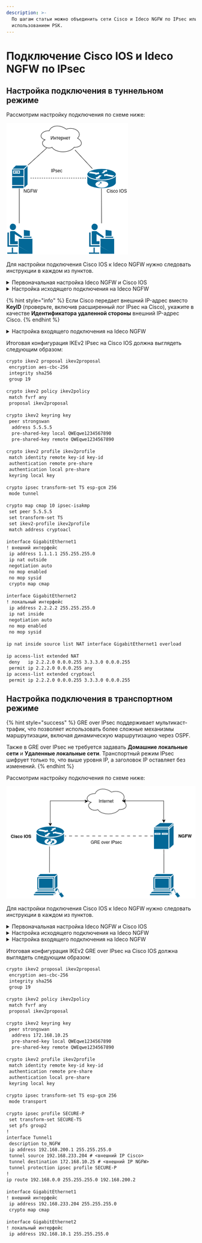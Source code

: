 ```yaml
---
description: >-
  По шагам статьи можно объединить сети Cisco и Ideco NGFW по IPsec или GRE over IPsec с
  использованием PSK.
---
```


# Подключение Cisco IOS и Ideco NGFW по IPsec

## Настройка подключения в туннельном режиме

Рассмотрим настройку подключения по схеме ниже:

![](/.gitbook/assets/connect-utm-to-cisco-via-ipsec1.png)

Для настройки подключения Cisco IOS к Ideco NGFW нужно следовать инструкции в каждом из пунктов.

<details>

<summary>Первоначальная настройка Ideco NGFW и Cisco IOS</summary>

### Настройка Ideco NGFW

Настройте на Ideco NGFW локальный и внешний интерфейсы. Подробная информация находится в статье [Первоначальная настройка](/installation/initial-setup.md).

### Настройка Cisco IOS EX

Настройку Cisco можно осуществить через консоль устройства или, воспользовавшись нашими конфигурационными скриптами, сгенерированными по адресу [https://cisco.ideco.ru/](https://cisco.ideco.ru).

#### Настройка Cisco через консоль

1\. Настройка локального интерфейса:

```
enable
conf t
interface GigabitEthernet2
ip address <локальный IP Cisco> <маска подсети>
no shutdown
ip nat inside
exit
```

2\. Настройка внешнего интерфейса:

```
interface GigabitEthernet1
ip address <внешний IP Cisco> <маска подсети>
no shutdown
ip nat outside
exit
```

3\. Проверьте наличие связи между внешними интерфейсами Ideco NGFW и Cisco. Для этого в консоли Cisco используйте команду `ping <внешний IP NGFW>`. Результат вывода команды - наличие ICMP-ответов.

4\. Создание access-list с адресацией локальной сети (подробную информацию можно прочитать в [статье](https://www.cisco.com/c/ru_ru/support/docs/security/ios-firewall/23602-confaccesslists.html)):

```
ip access-list extended NAT
permit ip <локальная подсеть Cisco> <обратная маска подсети> any
exit
```

5\. Настройка NAT (подробную информацию можно прочитать в [статье](https://www.cisco.com/c/ru_ru/support/docs/ip/network-address-translation-nat/13772-12.html)):

```
ip nat inside source list NAT interface GigabitEthernet1 overload
exit
```

6\. Сохранение настроек конфигурации:

```
write memory
```

7\. **После сохранения настроек проверьте, что из локальной сети Cisco присутствует доступ в сеть интернет.**\
   Для этого перейдите на какой-нибудь сайт (например: [https://www.cisco.com/](https://www.cisco.com)) с устройства в локальной сети Cisco.

### Настройка IKEv2+IPsec на Cisco

1\. Создание proposal (подробную информацию можно прочитать в [статье](https://www.cisco.com/c/en/us/td/docs/ios-xml/ios/sec_conn_ike2vpn/configuration/xe-16-8/sec-flex-vpn-xe-16-8-book/sec-cfg-ikev2-flex.html#GUID-6F6D8166-508A-4669-9DDC-4FE7AE9B9939__GUID-A5DB59F5-70A0-421E-86AE-AE983B283E6F)):

```
conf t
crypto ikev2 proposal ikev2proposal
encryption aes-cbc-256
integrity sha256
group 19
exit
```

2\. Создание policy (подробную информацию можно прочитать в [статье](https://www.cisco.com/c/en/us/td/docs/ios-xml/ios/sec_conn_ike2vpn/configuration/xe-16-8/sec-flex-vpn-xe-16-8-book/sec-cfg-ikev2-flex.html#GUID-B5C198FE-97D9-4F74-88C6-6B5802195772__GUID-613A19C3-C5D6-456A-8D8A-4693F3553ED3)):

```
crypto ikev2 policy ikev2policy
match fvrf any
proposal ikev2proposal
exit
```

3\. Создание peer (key\_id - идентификатор удаленной стороны, т. е. Ideco NGFW). Подробную информацию можно прочитать в [статье](https://www.cisco.com/c/en/us/td/docs/ios-xml/ios/sec_conn_ike2vpn/configuration/xe-16-8/sec-flex-vpn-xe-16-8-book/sec-cfg-ikev2-flex.html#GUID-D6AC9B42-1F22-4F60-A06A-A72575181659__GUID-A1CB9A0A-6098-475C-99BE-5D41009CD9A9):

```
crypto ikev2 keyring key
peer strongswan
address <внешний IP NGFW>
identity key-id <key_id>
pre-shared-key local <psk>
pre-shared-key remote <psk>
exit
exit
```

4\. Создание IKEv2 profile (подробную информацию можно прочитать в [статье](https://www.cisco.com/c/en/us/td/docs/ios-xml/ios/sec\_conn\_ike2vpn/configuration/xe-16-8/sec-flex-vpn-xe-16-8-book/sec-cfg-ikev2-flex.html#task\_20288C58E8B1416897A763FABA8B0885\_\_GUID-B31A2B1F-E07A-4DA9-8CEA-45D92E283D14)):

```
crypto ikev2 profile ikev2profile
match identity remote address <внешний IP NGFW> 255.255.255.255
authentication remote pre-share
authentication local pre-share
keyring local key
exit
```

5\. Настройка шифрования в esp:

```
crypto ipsec transform-set TS esp-gcm 256
mode tunnel
exit
```

6\. Создание ipsec-isakmp:

```
crypto map cmap 10 ipsec-isakmp
set peer <внешний IP NGFW>
set transform-set TS
set ikev2-profile ikev2profile
match address cryptoacl
exit
```

7\. Настройка crypto map на внешнем интерфейсе:

```
interface GigabitEthernet1
crypto map cmap
exit
```

8\. Создание access-list для трафика между локальными сетями Cisco и NGFW:

```
ip access-list extended cryptoacl
permit ip <локальная подсеть Cisco> <обратная маска подсети> <локальная подсеть NGFW> <обратная маска подсети>
exit
```

9\. Добавление в access-list NAT исключения трафика между локальными сетями Cisco и NGFW (правило `deny` должно оказаться выше чем `permit`):

```
ip access-list extended NAT
no permit ip <локальная подсеть Cisco> <обратная маска подсети> any
deny ip <локальная подсеть Cisco> <обратная маска подсети> <локальная подсеть NGFW> <обратная маска подсети>
permit ip <локальная подсеть Cisco> <обратная маска подсети> any
exit

end
```

10\. Сохранение настроек конфигурации:

```
write memory
```

</details>

<details>

<summary>Настройка исходящего подключения на Ideco NGFW</summary>

Для настройки исходящего IPsec-подключения на Ideco NGFW выполните действия:

1\. В веб-интерфейсе Ideco NGFW откройте вкладку **Сервисы -> IPsec -> Исходящие подключения**.

2\. Добавьте новое подключение:

   * **Название** - любое;
   * **Зона** - укажите зону для добавления IPSec подключения;
   * **Режим работы** - выберите **Туннельный**;
   * **Адрес удаленного устройства** - введите IP-адрес Cisco;
   * **IP-адрес интерфейса туннеля** - укажите IP-адрес интерфейса туннеля. Поле необязательное, заполняется при настройке BGP-соседства для динамической маршрутизации и для получения статистики обмена пакетами;
   * **Удаленный IP-адрес туннеля** - укажите IP-адрес интерфейса туннеля Cisco. Поле необязательное. Для получения статистики о потере пакетов, средней задержке и джиттере заполните поля **IP-адрес интрефейса туннеля** и **Удаленный IP-адрес туннеля**. Они должны находиться в одной подсети.
   * **Домашние локальные сети** - укажите локальную сеть Ideco NGFW;
   * **Удаленные локальные сети** - укажите локальную сеть Cisco;
   * **Тип аутентификации** - PSK;
   * **PSK** - будет сгенерирован случайный PSK-ключ. Он потребуется, чтобы настроить подключение в Cisco;
   * **Идентификатор NGFW** - введенный вами ключ будет использоваться для идентификации исходящего подключения. Введите также этот идентификатор в Cisco.

3\. Проверьте, что подключение установилось (в столбце **Статусы** зеленым цветом будет подсвечена надпись **Установлено**).

4\. Проверьте наличие трафика между локальными сетями (TCP и web).

</details>

{% hint style="info" %}
Если Cisco передает внешний IP-адрес вместо **KeyID** (проверьте, включив расширенный лог IPsec на Cisco), укажите в качестве **Идентификатора удаленной стороны** внешний IP-адрес Cisco.
{% endhint %}

<details>

<summary>Настройка входящего подключения на Ideco NGFW</summary>

Для настройки входящего IPsec-подключения на Ideco NGFW выполните действия:

1\. В веб-интерфейсе Ideco NGFW откройте вкладку **Сервисы -> IPsec -> Устройства (входящие подключения)**.

2\. Добавьте новое подключение:

   * **Название** - любое;
   * **Зона** - укажите зону для добавления IPSec-подключения;
   * **Режим работы** - выберите **Туннельный**;
   * **IP-адрес интерфейса туннеля** - укажите IP-адрес интерфейса туннеля. Поле необязательное, заполняется при настройке BGP-соседства для динамической маршрутизации и для получения статистики обмена пакетами;
   * **Удаленный IP-адрес туннеля** - укажите IP-адрес интерфейса туннеля Cisco. Поле необязательное. Для получения статистики о потере пакетов, средней задержке и джиттере заполните поля **IP-адрес интрефейса туннеля** и **Удаленный IP-адрес туннеля**. Они должны находиться в одной подсети. заполняется для получения статистики обмена пакетами; 
   * **Домашние локальные сети** - укажите локальную сеть Ideco NGFW;
   * **Удаленные локальные сети** - укажите локальную сеть Cisco;
   * **Тип аутентификации** - PSK;
   * **PSK** - укажите PSK-ключ;
   * **Идентификатор удаленной стороны** - вставьте идентификатор Cisco (параметр Key ID).

3\. Сохраните созданное подключение, затем нажмите на кнопку **Включить**.

4\. Проверьте, что подключение установлено (в столбце **Статусы** зеленым цветом будет подсвечена надпись **Установлено**).

5\. Проверьте наличие трафика между локальными сетями (TCP и web).

</details>

Итоговая конфигурация IKEv2 IPsec на Cisco IOS должна выглядеть следующим образом:

```
crypto ikev2 proposal ikev2proposal
 encryption aes-cbc-256
 integrity sha256
 group 19

crypto ikev2 policy ikev2policy
 match fvrf any
 proposal ikev2proposal

crypto ikev2 keyring key
 peer strongswan
  address 5.5.5.5
  pre-shared-key local QWEqwe1234567890
  pre-shared-key remote QWEqwe1234567890

crypto ikev2 profile ikev2profile
 match identity remote key-id key-id
 authentication remote pre-share
 authentication local pre-share
 keyring local key

crypto ipsec transform-set TS esp-gcm 256
 mode tunnel

crypto map cmap 10 ipsec-isakmp
 set peer 5.5.5.5
 set transform-set TS
 set ikev2-profile ikev2profile
 match address cryptoacl

interface GigabitEthernet1
! внешний интерфейс
 ip address 1.1.1.1 255.255.255.0
 ip nat outside
 negotiation auto
 no mop enabled
 no mop sysid
 crypto map cmap

interface GigabitEthernet2
! локальный интерфейс
 ip address 2.2.2.2 255.255.255.0
 ip nat inside
 negotiation auto
 no mop enabled
 no mop sysid

ip nat inside source list NAT interface GigabitEthernet1 overload

ip access-list extended NAT
 deny   ip 2.2.2.0 0.0.0.255 3.3.3.0 0.0.0.255
 permit ip 2.2.2.0 0.0.0.255 any
ip access-list extended cryptoacl
 permit ip 2.2.2.0 0.0.0.255 3.3.3.0 0.0.0.255
```

## Настройка подключения в транспортном режиме

{% hint style="success" %}
GRE over IPsec поддерживает мультикаст-трафик, что позволяет использовать более сложные механизмы маршрутизации, включая динамическую маршрутизацию через OSPF.

Также в GRE over IPsec не требуется задавать **Домашние локальные сети** и **Удаленные локальные сети**. Транспортный режим IPsec шифрует только то, что выше уровня IP, а заголовок IP оставляет без изменений.
{% endhint %}

Рассмотрим настройку подключения по схеме ниже:

![](/.gitbook/assets/connect-utm-to-cisco-via-ipsec.png)

Для настройки подключения Cisco IOS к Ideco NGFW нужно следовать инструкции в каждом из пунктов.

<details>

<summary>Первоначальная настройка Ideco NGFW и Cisco IOS</summary>

### Настройка Ideco NGFW

Настройте на Ideco NGFW локальный и внешний интерфейсы. Подробная информация находится в статье [Первоначальная настройка](/installation/initial-setup.md).

### Настройка Cisco IOS через консоль

1\. Настройка локального интерфейса:

```
enable
conf t
interface GigabitEthernet2
ip address <локальный IP Cisco> <маска подсети>
no shutdown
exit
```

2\. Настройка внешнего интерфейса:

```
interface GigabitEthernet1
ip address <внешний IP Cisco> <маска подсети>
no shutdown
exit
```

3\. Проверьте наличие связи между внешними интерфейсами Ideco NGFW и Cisco. Для этого в консоли Cisco используйте команду `ping <внешний IP NGFW>`. Результат вывода команды - наличие ICMP-ответов.

4\. Сохранение настроек конфигурации:

```
write memory
```

5\. **После сохранения настроек проверьте, что из локальной сети Cisco присутствует доступ в сеть интернет.**\
   Для этого перейдите на какой-нибудь сайт (например: [https://www.cisco.com/](https://www.cisco.com)) с устройства в локальной сети Cisco.

### Настройка IKEv2+GRE-over-IPsec на Cisco

1\. Создание proposal (подробную информацию можно прочитать в [статье](https://www.cisco.com/c/en/us/td/docs/ios-xml/ios/sec\_conn\_ike2vpn/configuration/xe-16-8/sec-flex-vpn-xe-16-8-book/sec-cfg-ikev2-flex.html#GUID-6F6D8166-508A-4669-9DDC-4FE7AE9B9939\_\_GUID-A5DB59F5-70A0-421E-86AE-AE983B283E6F)):

```
conf t
crypto ikev2 proposal ikev2proposal
encryption aes-cbc-256
integrity sha256
group 19
exit
```

2\. Создание policy (подробную информацию можно прочитать в [статье](https://www.cisco.com/c/en/us/td/docs/ios-xml/ios/sec\_conn\_ike2vpn/configuration/xe-16-8/sec-flex-vpn-xe-16-8-book/sec-cfg-ikev2-flex.html#GUID-B5C198FE-97D9-4F74-88C6-6B5802195772\_\_GUID-613A19C3-C5D6-456A-8D8A-4693F3553ED3)):

```
crypto ikev2 policy ikev2policy
match fvrf any
proposal ikev2proposal
exit
```

3\. Создание peer (key\_id - идентификатор удаленной стороны, т. е. Ideco NGFW). Подробную информацию можно прочитать в [статье](https://www.cisco.com/c/en/us/td/docs/ios-xml/ios/sec\_conn\_ike2vpn/configuration/xe-16-8/sec-flex-vpn-xe-16-8-book/sec-cfg-ikev2-flex.html#GUID-D6AC9B42-1F22-4F60-A06A-A72575181659\_\_GUID-A1CB9A0A-6098-475C-99BE-5D41009CD9A9):

```
crypto ikev2 keyring key
peer strongswan
address <внешний IP NGFW>
identity key-id <key_id>
pre-shared-key local <psk>
pre-shared-key remote <psk>
exit
exit
```

4\. Создание IKEv2 profile (подробную информацию можно прочитать в [статье](https://www.cisco.com/c/en/us/td/docs/ios-xml/ios/sec\_conn\_ike2vpn/configuration/xe-16-8/sec-flex-vpn-xe-16-8-book/sec-cfg-ikev2-flex.html#task\_20288C58E8B1416897A763FABA8B0885\_\_GUID-B31A2B1F-E07A-4DA9-8CEA-45D92E283D14)):

```
crypto ikev2 profile ikev2profile
match identity remote address <внешний IP NGFW> 255.255.255.255
authentication remote pre-share
authentication local pre-share
keyring local key
exit
```

5\. Настройка шифрования в esp:

```
crypto ipsec transform-set TS esp-gcm 256
mode transport
exit
```

6\. Настройка профиля IPsec:

```
crypto ipsec profile SECURE-P
set transform-set SECURE-TS 
set pfs group2
```

7\. Настройка GRE-over-IPsec-туннеля:

```
interface Tunnel1
description to_NGFW
ip address <IP GRE-over-IPsec-интерфейса Cisco> <маска подсети>
tunnel source <внешний IP Cisco> 
tunnel destination <внешний IP NGFW>
tunnel mode ipsec ipv4
tunnel protection ipsec profile SECURE-P
```

8\. Настройка маршрута:

```
ip route <локальная подсеть за NGFW> <маска подсети> <IP GRE-over-IPsec-интерфейса NGFW>
```

9\. Сохранение настроек конфигурации:

```
write memory
```

</details>

<details>

<summary>Настройка исходящего подключения на Ideco NGFW</summary>

Для настройки исходящего IPsec-подключения на Ideco NGFW выполните действия:

1\. В веб-интерфейсе Ideco NGFW откройте вкладку **Сервисы -> IPsec -> Исходящие подключения**.

2\. Добавьте новое подключение:

   * **Название** - любое;
   * **Зона** - укажите зону для добавления IPSec подключения;
   * **Режим работы** - выберите **Транспортный**;
   * **Адрес удаленного устройства** - введите IP-адрес Cisco;
   * **IP-адрес интерфейса туннеля** - укажите IP-адрес интерфейса GRE-туннеля NGFW;
   * **Удаленный IP-адрес туннеля** - укажите IP-адрес интерфейса GRE-туннеля Cisco. Поле необязательное и заполняется для получения статистики о потере пакетов, средней задержке и джиттере.
   * **Тип аутентификации** - PSK;
   * **PSK** - будет сгенерирован случайный PSK-ключ. Он потребуется, чтобы настроить подключение в Cisco;
   * **NGFW идентификатор** - введенный вами ключ будет использоваться для идентификации исходящего подключения. Введите также этот идентификатор в Cisco.

3\. Проверьте, что подключение установилось (в столбце **Статусы** зеленым цветом будет подсвечена надпись **Установлено**).

4\. Проверьте наличие трафика между локальными сетями (TCP и web).

</details>

<details>

<summary>Настройка входящего подключения на Ideco NGFW</summary>

Для настройки входящего IPsec-подключения на Ideco NGFW выполните действия:

1\. В веб-интерфейсе Ideco NGFW откройте вкладку **Сервисы -> IPsec -> Устройства(входящие подключения)**.

2\. Добавьте новое подключение:

   * **Название** - любое;
   * **Зона** - укажите зону для добавления IPsec-подключения;
   * **Режим работы** - выберите **Транспортный**;
   * **IP-адрес интерфейса туннеля** - укажите IP-адрес интерфейса GRE-туннеля NGFW;
   * **Удаленный IP-адрес туннеля** - укажите IP-адрес интерфейса GRE-туннеля Cisco. Поле необязательное и заполняется для получения статистики о потере пакетов, средней задержке и джиттере.
   * **Тип аутентификации** - PSK;
   * **PSK** - укажите PSK-ключ;
   * **Идентификатор удаленной стороны** - вставьте идентификатор Cisco (параметр Key ID).

3\. Сохраните созданное подключение, затем нажмите на кнопку **Включить**.

4\. Проверьте, что подключение установлено (в столбце **Статусы** зеленым цветом будет подсвечена надпись **Установлено**).

5\. Проверьте наличие трафика между локальными сетями (TCP и web).

</details>

Итоговая конфигурация IKEv2 GRE over IPsec на Cisco IOS должна выглядеть следующим образом:

```
crypto ikev2 proposal ikev2proposal
 encryption aes-cbc-256
 integrity sha256
 group 19

crypto ikev2 policy ikev2policy
 match fvrf any
 proposal ikev2proposal

crypto ikev2 keyring key
 peer strongswan
  address 172.168.10.25
  pre-shared-key local QWEqwe1234567890
  pre-shared-key remote QWEqwe1234567890

crypto ikev2 profile ikev2profile
 match identity remote key-id key-id
 authentication remote pre-share
 authentication local pre-share
 keyring local key

crypto ipsec transform-set TS esp-gcm 256
 mode transport

crypto ipsec profile SECURE-P
 set transform-set SECURE-TS 
 set pfs group2
!
interface Tunnel1
 description to_NGFW
 ip address 192.168.200.1 255.255.255.0
 tunnel source 192.168.233.204 # <внешний IP Cisco>
 tunnel destination 172.168.10.25 # <внешний IP NGFW>
 tunnel protection ipsec profile SECURE-P
!
ip route 192.168.0.0 255.255.255.0 192.168.200.2

interface GigabitEthernet1
! внешний интерфейс
 ip address 192.168.233.204 255.255.255.0
 crypto map cmap

interface GigabitEthernet2
! локальный интерфейс
 ip address 192.168.10.1 255.255.255.0

```
